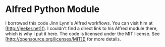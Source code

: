 Alfred Python Module
====================

I borrowed this code Jinn Lynn's Alfred workflows. You can visit him at [http://jeeker.net](). I couldn't find a direct link to his Alfred module there, which is why I put it here. The code is licensed under the MIT license. See [http://opensource.org/licenses/MIT]() for more details.